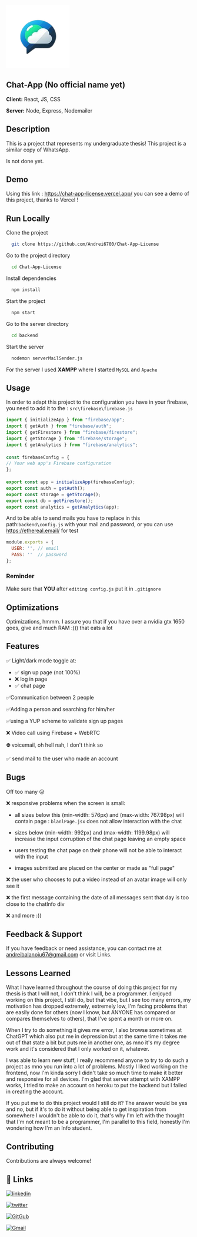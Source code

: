 
![!\[Alt text\](logo2-removebg-preview.png)](src/img/logo2-removebg-preview.png)

## Chat-App (No official name yet)

**Client:** React, JS, CSS

**Server:** Node, Express, Nodemailer


## Description
This is a project that represents my undergraduate thesis!
This project is a similar copy of WhatsApp.

Is not done yet.

## Demo

Using this link : https://chat-app-license.vercel.app/ you can see a demo of this project, thanks to Vercel !


## Run Locally

Clone the project

```bash
  git clone https://github.com/Andrei6700/Chat-App-License
```

Go to the project directory

```bash
  cd Chat-App-License
```

Install dependencies

```bash
  npm install
```

Start the project
```bash
  npm start
```

Go to the server directory

```bash
  cd backend
```
Start the server
```bash
  nodemon serverMailSender.js
```

For the server I used **XAMPP** where I started ``MySQL`` and ``Apache``
## Usage

 
In order to adapt this project to the configuration you have in your firebase, you need to add it to the :  `src\firebase\firebase.js`
```javascript
import { initializeApp } from "firebase/app";
import { getAuth } from "firebase/auth";
import { getFirestore } from "firebase/firestore";
import { getStorage } from "firebase/storage";
import { getAnalytics } from "firebase/analytics";

const firebaseConfig = {
// Your web app's Firebase configuration
};

export const app = initializeApp(firebaseConfig);
export const auth = getAuth();
export const storage = getStorage();
export const db = getFirestore();
export const analytics = getAnalytics(app);

```
 And to be able to send mails you have to replace in this path:`backend\config.js` with your mail and password, or you can use https://ethereal.email/ for test

```javascript
module.exports = {
  USER: '', // email
  PASS: ''  // password
};
```
### Reminder 
Make sure that **YOU** after ``editing config.js`` put it in ``.gitignore``

## Optimizations

Optimizations, hmmm. 
I assure you that if you have over a nvidia gtx 1650 goes, give and much RAM :))) that eats a lot 


## Features
✅ Light/dark mode toggle at:

   - ✅ sign up page (not 100%)
   - ❌ log in page
   - ✅ chat page


✅Communication between 2 people

✅Adding a person and searching for him/her

✅using a YUP scheme to validate sign up pages

❌ Video call using Firebase + WebRTC

⛔ voicemail, oh hell nah, I don't think so

✅ send mail to the user who made an account 

## Bugs
Off too many 😥

❌ responsive problems when the screen is small:

- all sizes below this (min-width: 576px) and (max-width: 767.98px) will contain page : ``blanlPage.jsx``  does not allow interaction with the chat

- sizes below (min-width: 992px) and (max-width: 1199.98px) will increase the input corruption of the chat page leaving an empty space

- users testing the chat page on their phone will not be able to interact with the input

- images submitted are placed on the center or made as "full page"

❌ the user who chooses to put a video instead of an avatar image will only see it

❌ the first message containing the date of all messages sent that day is too close to the chatInfo div

❌ and more :((


## Feedback & Support

If you have feedback or need assistance, you can contact me at andreibalanoiu67@gmail.com or visit Links.


## Lessons Learned

What I have learned throughout the course of doing this project for my thesis is that I will not, I don't think I will, be a programmer. I enjoyed working on this project, I still do, but that vibe, but I see too many errors, my motivation has dropped extremely, extremely low, I'm facing problems that are easily done for others (now I know, but ANYONE has compared or compares themselves to others), that I've spent a month or more on.

When I try to do something it gives me error, I also browse sometimes at ChatGPT which also put me in depression but at the same time it takes me out of that state a bit but puts me in another one, as mno it's my degree work and it's considered that I only worked on it, whatever.

I was able to learn new stuff, I really recommend anyone to try to do such a project as mno you run into a lot of problems. Mostly I liked working on the frontend, now I'm kinda sorry I didn't take so much time to make it better and responsive for all devices.
I'm glad that server attempt with XAMPP works, I tried to make an account on heroku to put the backend but I failed in creating the account.

If you put me to do this project would I still do it? The answer would be yes and no, but if it's to do it without being able to get inspiration from somewhere I wouldn't be able to do it, that's why I'm left with the thought that I'm not meant to be a programmer, I'm parallel to this field, honestly I'm wondering how I'm an Info student.


## Contributing

Contributions are always welcome!


## 🔗 Links

[![linkedin](https://img.shields.io/badge/linkedin-0A66C2?style=for-the-badge&logo=linkedin&logoColor=red)](https://www.linkedin.com/in/andreibalanoiu/)

[![twitter](https://img.shields.io/badge/twitter-1DA1F2?style=for-the-badge&logo=twitter&logoColor=white)](https://twitter.com/AndreiBalanoiu/)

[![GitGub](https://img.shields.io/badge/GitHub-100000?style=for-the-badge&logo=github&logoColor=white
)](https://github.com/Andrei6700/)

[![Gmail](https://img.shields.io/badge/Gmail-D14836?style=for-the-badge&logo=gmail&logoColor=white
)](mailto:andreibalanoiu67@gmail.com)